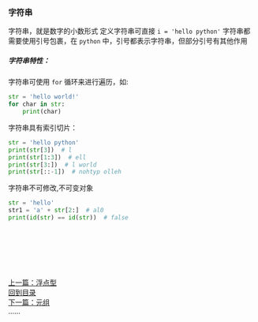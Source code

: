 ### 字符串

字符串，就是数字的小数形式 定义字符串可直接 `i = 'hello python'`
字符串都需要使用引号包裹，在 `python` 中，引号都表示字符串，但部分引号有其他作用

##### 字符串特性：

字符串可使用 `for` 循环来进行遍历，如:

```python
str = 'hello world!'
for char in str:
    print(char)
```

字符串具有索引切片：

```python
str = 'hello python'
print(str[3])  # l
print(str[1:3])  # ell
print(str[3:])  # l world
print(str[::-1])  # nohtyp olleh
```

字符串不可修改,不可变对象

```python
str = 'hello'
str1 = 'a' + str[2:]  # al0
print(id(str) == id(str))  # false
```





<br />
<br />
<br />
<br />
<br />

[上一篇：浮点型](float.md)    
[回到目录](../Readme.md)     
[下一篇：元组](tuble.md)    
......    
